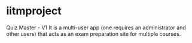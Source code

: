 # iitmproject
Quiz Master - V1 It is a multi-user app (one requires an administrator and other users) that acts as an exam preparation site for multiple courses.
